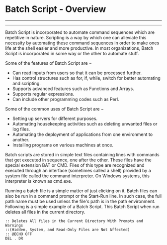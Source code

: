 # Batch Script - Overview

---



---

Batch Script is incorporated to automate command sequences which are repetitive in nature. Scripting is a way by which one can alleviate this necessity by automating these command sequences in order to make ones life at the shell easier and more productive. In most organizations, Batch Script is incorporated in some way or the other to automate stuff.

Some of the features of Batch Script are −

* Can read inputs from users so that it can be processed further.
* Has control structures such as for, if, while, switch for better automating and scripting.
* Supports advanced features such as Functions and Arrays.
* Supports regular expressions.
* Can include other programming codes such as Perl.

Some of the common uses of Batch Script are −

* Setting up servers for different purposes.
* Automating housekeeping activities such as deleting unwanted files or log files.
* Automating the deployment of applications from one environment to another.
* Installing programs on various machines at once.

Batch scripts are stored in simple text files containing lines with commands that get executed in sequence, one after the other. These files have the special extension BAT or CMD. Files of this type are recognized and executed through an interface (sometimes called a shell) provided by a system file called the command interpreter. On Windows systems, this interpreter is known as cmd.exe.

Running a batch file is a simple matter of just clicking on it. Batch files can also be run in a command prompt or the Start-Run line. In such case, the full path name must be used unless the file's path is in the path environment. Following is a simple example of a Batch Script. This Batch Script when run deletes all files in the current directory.

```
:: Deletes All files in the Current Directory With Prompts and Warnings
::(Hidden, System, and Read-Only Files are Not Affected)
:: @ECHO OFF
DEL . DR
```

